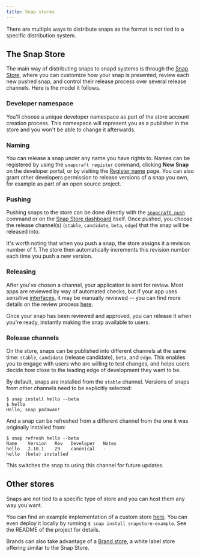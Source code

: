 ```yaml
---
title: Snap stores
---
```


There are multiple ways to distribute snaps as the format is not tied to a specific distribution system.

## The Snap Store

The main way of distributing snaps to snapd systems is through the [Snap Store](https://dashboard.snapcraft.io "Snap Store"), where you can customize how your snap is presented, review each new pushed snap, and control their release process over several release channels. Here is the model it follows.

### Developer namespace

You'll choose a unique developer namespace as part of the store account creation process. This namespace will represent you as a publisher in the store and you won't be able to change it afterwards.

### Naming

You can release a snap under any name you have rights to. Names can be registered by using the `snapcraft register` command, clicking **New Snap** on the developer portal, or by visiting the [Register name](https://dashboard.snapcraft.io/dev/snaps/register-name/ "register name") page. You can also grant other developers permission to release versions of a snap you own, for example as part of an open source project.

### Pushing

Pushing snaps to the store can be done directly with the [`snapcraft push`](/docs/build-snaps/publish "snapcraft push") command or on the [Snap Store dashboard](https://dashboard.snapcraft.io "Snap Store dashboard") itself. Once pushed, you choose the release channel(s) (`stable`, `candidate`, `beta`, `edge`) that the snap will be released into.

It's worth noting that when you push a snap, the store assigns it a revision number of 1\. The store then automatically increments this revision number each time you push a new version.

### Releasing

After you've chosen a channel, your application is sent for review. Most apps are reviewed by way of automated checks, but if your app uses sensitive [interfaces](/docs/core/interfaces), it may be manually reviewed -- you can find more details on the review process [here](https://developer.ubuntu.com/en/publish/application-states/).

Once your snap has been reviewed and approved, you can release it when you're ready, instantly making the snap available to users.

### Release channels

On the store, snaps can be published into different channels at the same time: `stable`, `candidate` (release candidate), `beta`, and `edge`. This enables you to engage with users who are willing to test changes, and helps users decide how close to the leading edge of development they want to be.

By default, snaps are installed from the `stable` channel. Versions of snaps from other channels need to be explicitly selected:

    $ snap install hello --beta
    $ hello
    Hello, snap padawan!

And a snap can be refreshed from a different channel from the one it was originally installed from:

    $ snap refresh hello --beta
    Name    Version   Rev   Developer   Notes
    hello   2.10.1    29    canonical   -
    hello  (beta) installed

This switches the snap to using this channel for future updates.

## Other stores

Snaps are not tied to a specific type of store and you can host them any way you want.

You can find an example implementation of a custom store [here](https://github.com/noise/snapstore/). You can even deploy it locally by running `$ snap install snapstore-example`. See the README of the project for details.

Brands can also take advantage of a [Brand store](https://docs.ubuntu.com/core/en/build-store/index), a white label store offering similar to the Snap Store.
